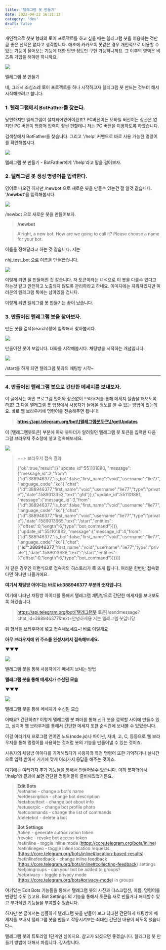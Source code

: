 ```yaml
---
title: '텔레그램 봇 만들기'
date: 2022-04-22 16:21:13
category: 'dev'
draft: false
---
```


개인적으로 챗봇 형태의 토이 프로젝트를 하고 싶을 때는 텔레그램 봇을 이용하는 것만큼 좋은 선택은 없다고 생각합니다. 애초에 카카오톡 봇같은 경우 개인적으로 이용할 수 있는 기능이 물어보는 기능에 대한 답변 정도만 구현 가능하니까요. 그 이후의 영역은 비즈톡 가입을 해야만 하니까요. 

![](https://blog.kakaocdn.net/dn/kBW9T/btqDTG4JCOp/G4l3XcmFkk2pLX0AVe3PzK/img.png)

텔레그램 봇 만들기

네, 그래서 조심스레 토이 프로젝트를 하나 시작하고자 텔레그램 봇 만드는 것부터 해서 시작해보려고 합니다. 

### **1\. 텔레그램에서 BotFather를 찾는다.**

당연하지만 텔레그램이 설치되어있어야겠죠? PC버전이든 모바일 버전이든 상관은 없지만 PC 버전이 명령어 입력이 훨씬 편할테니 저는 PC 버전을 이용하도록 하겠습니다. 

검색창에서 BotFather를 찾습니다. 그리고 '/help' 커맨드로 바로 사용 가능한 명령어를 확인해봅시다. 

![](https://blog.kakaocdn.net/dn/b2Ji1B/btqDWsKPNnZ/tPS6IpulrywKhtd1Tyyoj0/img.png)

텔레그램 봇 만들기 - BotFather에게 '/help'라고 말을 걸어보자.

### **2\. 텔레그램 봇 생성 명령어를 입력한다.**

영어로 나오긴 하지만 /newbot 으로 새로운 봇을 만들수 있는건 잘 알것 같습니다. '**/newbot**'을 입력해봅시다.

![](https://blog.kakaocdn.net/dn/cVhUK1/btqDVwAcNTB/z2AmTci5vayk3axk1Y1iQ0/img.png)

/newbot 으로 새로운 봇을 만들어보자.

> **/newbot**

> Alright, a new bot. How are we going to call it? Please choose a name for your bot.

이름을 정해달라고 하는 것 같습니다. 저는 

nhj\_test\_bot 으로 이름을 만들겠습니다. 

![](https://blog.kakaocdn.net/dn/b5wOZm/btqDSAD3uLp/Pi5YkJemKq5I91XTEsK7WK/img.png)

이렇게 되면 잘 만들어진 것 같습니다. 저 토큰이라는 녀석으로 이 봇을 다룰수 있다고 하는것 같고 안전하고 노출되지 않도록 관리하라고 하네요. 이미지에는 지워져있지만 여러분의 텔레그램 톡에는 남아있을 겁니다. 

이렇게 되면 텔레그램 봇 만들기는 끝이 났습니다. 

### **3\. 만들어진 텔레그램 봇을 찾아보자.**

만든 봇을 검색(search)창에 입력해서 찾아봅시다. 

![](https://blog.kakaocdn.net/dn/lJ7aT/btqD2wfIVQF/TYwrg3fQJjpMMpKoBuFUVk/img.png)

만들어진 봇이 보입니다. 대화를 시작해봅시다. 채팅방을 시작하는 개념입니다. 

![](https://blog.kakaocdn.net/dn/bxmAMA/btqD2F4zr0J/KKioLPJQDEJru3giVqULSK/img.png)

/start를 하게 되면 텔레그램 봇과의 채팅방 시작~

* * *

### **4\. 만들어진 텔레그램 봇으로 간단한 메세지를 보내보자.**

이 글에서는 어떤 프로그램 언어와 상관없이 브라우저를 통해 메세지 실습을 해보도록 하죠! 그 다음 텔래그렘 봇 입장에서 사용자가 들어온 정보를 볼 수 있는 방법이 있는데요. 바로 웹 브라우저에 명령어를 전송해주면 됩니다! 

> **https://api.telegram.org/bot\[텔레그램봇토큰\]/getUpdates**

이 \[텔레그램봇토큰\] 부분에 아까 봇파더가 알려줬던 텔레그램 봇 토큰을 입력한 다음 그걸 브라우저 주소창에 넣고 접속해보세요. 

![](https://blog.kakaocdn.net/dn/rcv07/btqD2GvE0BS/iHuFIaakpJe5V5yqu4QrKK/img.png)

> \==> 브라우저 접속 결과  
>   
> {"ok":true,"result":\[{"update\_id":551101880, "message":{"message\_id":2,"from":{"id":388946377,"is\_bot":false,"first\_name":"void","username":"lie77","language\_code":"ko"},"chat":{"id":388946377,"first\_name":"void","username":"lie77","type":"private"},"date":1589013352,"text":"gfd"}},{"update\_id":551101881, "message":{"message\_id":3,"from":{"id":388946377,"is\_bot":false,"first\_name":"void","username":"lie77","language\_code":"ko"},"chat":{"id":388946377,"first\_name":"void","username":"lie77","type":"private"},"date":1589013665,"text":"/start","entities":\[{"offset":0,"length":6,"type":"bot\_command"}\]}},{"update\_id":551101882, "message":{"message\_id":4,"from":{"id":388946377,"is\_bot":false,"first\_name":"void","username":"lie77","language\_code":"ko"},"chat":{**"id":388946377**,"first\_name":"void","username":"lie77","type":"private"},"date":1589013688,"text":"/start","entities":\[{"offset":0,"length":6,"type":"bot\_command"}\]}}\]}

저 같은 경우엔 이런식으로 접속자의 히스토리가 쭉 뜨게 됩니다. 여러분 한번만 접속했다면 하나만 나올거에요. 

**여기서 채팅방 아이디는 바로 id:388946377 부분의 숫자입니다.**

여기에 나타난 채팅방 아이디를 통해서 텔레그램 채팅방으로 간단한 메세지를 보내보도록 하겠습니다. 

> https://api.telegram.org/bot\[텔레그램봇 토큰\]/sendmessage?chat\_id=388946377&text=안녕하세용 저는 텔레그램 봇입니당

위 형식을 브라우저에 넣고 접속해보세요~! 바로 이렇게요

**아무 브라우저에 위 주소를 완성시켜서 접속해보세요.**

**▼▼▼**

![](https://blog.kakaocdn.net/dn/Uw1cK/btqD2GJaHkL/lSQkeJ2nVIOLlh04BDLbuk/img.png)

텔레그램 봇을 통해 사용자에게 메세지 보내는 방법

**텔레그램 봇을 통해 메세지가 수신된 모습**

**▼▼▼**

![](https://blog.kakaocdn.net/dn/lzUmc/btqD2HnLX1X/m80KKkB9UEy5XF1lOCGDa1/img.png)

텔레그램 봇을 통해 메세지가 수신된 모습

어때요? 간단하죠? 이렇게 텔레그램 봇 파더를 통해 신규 봇을 깜짝할 사이에 만들수 있고, 심지어 웹 브라우저를 통해서 간단한 메세지 또한 순식간에 보내볼 수 있었습니다. 

이걸 여러가지 프로그램 언어인 노드(node.js)나 파이썬, 자바, 고, C, 등등으로 웹 브라우저를 통해 명령어를 사용하는 것처럼 봇의 기능을 만들어낼 수 있는 것이죠. 

사용자의 채팅방 아이디를 기억해뒀다가 사용자의 특정 명령어 또한 기억하거나 실시간으로 입력 받아서 거기에 맞게 여러가지 응답을 해주는 것이죠. 

여기에는 여러가지 추가 기능들을 통해서 만들어낼수 있습니다. 아까 봇파더에서 '/help'의 결과에 보면 간단한 명령어들이 즐비해있었거든요. 

> **Edit Bots**  
> /setname - change a bot's name  
> /setdescription - change bot description  
> /setabouttext - change bot about info  
> /setuserpic - change bot profile photo  
> /setcommands - change the list of commands  
> /deletebot - delete a bot  
>   
> **Bot Settings**  
> /token - generate authorization token  
> /revoke - revoke bot access token  
> /setinline - toggle inline mode (https://core.telegram.org/bots/inline)  
> /setinlinegeo - toggle inline location requests (https://core.telegram.org/bots/inline#location-based-results) /setinlinefeedback - change inline feedback (https://core.telegram.org/bots/inline#collecting-feedback) settings  
> /setjoingroups - can your bot be added to groups?  
> /setprivacy - toggle privacy mode (https://core.telegram.org/bots#privacy-mode) in groups

여기있는 Edit Bots 기능들을 통해서 텔레그램 봇의 사진과 디스크립션, 이름, 명령어를 변경할 수도 있고요. Bot Settings 의 기능을 통해서 토큰을 새로 만들거나 해제할수 있고 부가적인 기능들을 부여할수 있습니다. 

하지만 본 글에서는 심플하게 텔레그램 봇을 만들어 보고 최대한 간단하게 채팅방에 메세지를 보내서 텔레그램 봇을 만들고 작동시켜보는 최대한 간단한 내용이 되도록 했습니다~. 

텔레그램 봇의 튜토리얼 1단계인 셈이지요. 참고가 되셨으면 좋겠습니다. 텔레그램 봇 만들기 방법에 대해서 마칩니다. 감사합니다.

